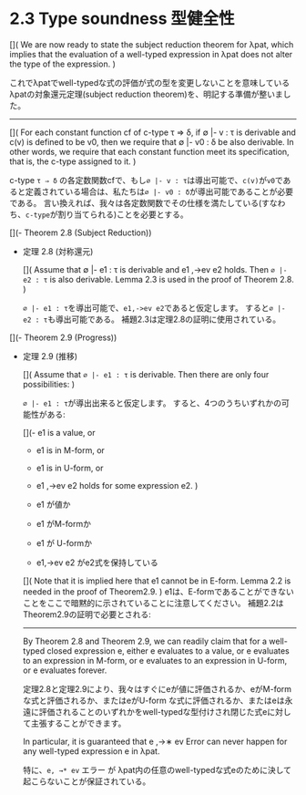 # 2.3 Type soundness 型健全性

[](
We are now ready to state the subject reduction theorem for λpat, which implies that the evaluation of a well-typed expression in λpat does not alter the type of the expression.
)

これでλpatでwell-typedな式の評価が式の型を変更しないことを意味しているλpatの対象還元定理(subject reduction theorem)を、明記する準備が整いました。

----

[](
For each constant function cf of c-type τ ⇒ δ, if ∅ |- v : τ is derivable and c(v) is defined to be v0, then we require that ∅ |- v0 : δ be also derivable.
In other words, we require that each constant function meet its specification, that is, the c-type assigned to it.
)

c-type `τ ⇒ δ` の各定数関数cfで、もし`∅ |- v : τ`は導出可能で、`c(v)`が`v0`であると定義されている場合は、私たちは`∅ |- v0 : δ`が導出可能であることが必要である。
言い換えれば、我々は各定数関数でその仕様を満たしている(すなわち、`c-type`が割り当てられる)ことを必要とする。

[](- Theorem 2.8 (Subject Reduction))

- 定理 2.8 (対称還元)

	[](
	Assume that ∅ |- e1 : τ is derivable and e1 ,→ev e2 holds.
	Then `∅ |- e2 : τ` is also derivable.
	Lemma 2.3 is used in the proof of Theorem 2.8.
	)

	`∅ |- e1 : τ`を導出可能で、`e1,->ev e2`であると仮定します。
	すると`∅ |- e2 : τ`も導出可能である。
	補題2.3は定理2.8の証明に使用されている。

[](- Theorem 2.9 (Progress))
- 定理 2.9 (推移)

	[](
	Assume that `∅ |- e1 : τ` is derivable.
	Then there are only four possibilities:
	)

	`∅ |- e1 : τ`が導出出来ると仮定します。
	すると、4つのうちいずれかの可能性がある:

	[](- e1 is a value, or
	- e1 is in M-form, or
	- e1 is in U-form, or
	- e1 ,→ev e2 holds for some expression e2.
	)

	- e1 が値か
	- e1 がM-formか
	- e1 が U-formか
	- e1,→ev e2 がe2式を保持している

	[](
	Note that it is implied here that e1 cannot be in E-form.
	Lemma 2.2 is needed in the proof of Theorem2.9.
	)
	e1は、E-formであることができないことをここで暗黙的に示されていることに注意してください。
	補題2.2はTheorem2.9の証明で必要とされる:

	----

	By Theorem 2.8 and Theorem 2.9, we can readily claim that for a well-typed closed expression e, either e evaluates to a value, or e evaluates to an expression in M-form, or e evaluates to an expression in U-form, or e evaluates forever.

	定理2.8と定理2.9により、我々はすぐにeが値に評価されるか、eがM-formな式と評価されるか、またはeがU-form な式に評価されるか、またはeは永遠に評価されることのいずれかをwell-typedな型付けされ閉じた式eに対して主張することができます。

	In particular, it is guaranteed that e ,→∗ ev Error can never happen for any well-typed expression e in λpat.

	特に、`e, →* ev` エラー が λpat内の任意のwell-typedな式eのために決して起こらないことが保証されている。

